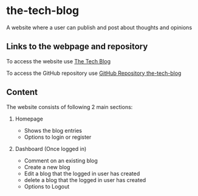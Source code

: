 # the-tech-blog
A website where a user can publish and post about thoughts and opinions

## Links to the webpage and repository

To access the website use [The Tech Blog](https://grim-corpse-63523.herokuapp.com/)

To access the GitHub repository use [GitHub Repository the-tech-blog](https://github.com/Haruka08/the-tech-blog)

## Content

The website consists of following 2 main sections:

1. Homepage
    - Shows the blog entries
    - Options to login or register

2. Dashboard (Once logged in)
    - Comment on an existing blog
    - Create a new blog
    - Edit a blog that the logged in user has created
    - delete a blog that the logged in user has created
    - Options to Logout
